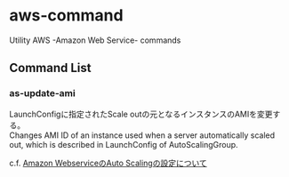 aws-command
===========

Utility AWS -Amazon Web Service- commands

## Command List

### as-update-ami
LaunchConfigに指定されたScale outの元となるインスタンスのAMIを変更する。  
Changes AMI ID of an instance used when a server automatically scaled out, which is described in LaunchConfig of AutoScalingGroup.

c.f. [Amazon WebserviceのAuto Scalingの設定について](http://mtl.recruit.co.jp/blog/2011/10/amazon_webservice_autoscaling.html)

